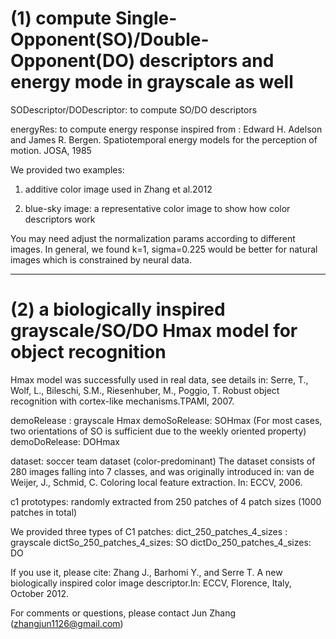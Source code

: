 
(1) compute Single-Opponent(SO)/Double-Opponent(DO) descriptors and energy mode in grayscale as well
===============
SODescriptor/DODescriptor: to compute SO/DO descriptors

energyRes: to compute energy response inspired from :
Edward H. Adelson and James R. Bergen. Spatiotemporal energy models for the perception of motion. JOSA, 1985



We provided two examples:
1. additive color image used in Zhang et al.2012

2. blue-sky image:
a representative color image to show how color descriptors work

You may need adjust the normalization params according to different images.
In general, we found k=1, sigma=0.225 would be better for natural images which is constrained  by neural data.


---------------------------------------------------------------------------


(2) a biologically inspired grayscale/SO/DO Hmax model for object recognition
===============

Hmax model was successfully used in real data, see details in:
Serre, T., Wolf, L., Bileschi, S.M., Riesenhuber, M., Poggio, T. Robust object
recognition with cortex-like mechanisms.TPAMI, 2007.

demoRelease  : grayscale Hmax
demoSoRelease: SOHmax (For most cases, two orientations of SO is sufficient due to the weekly oriented property)
demoDoRelease: DOHmax


dataset: soccer team dataset (color-predominant)
The dataset consists of 280 images falling into 7 classes, and was originally introduced in:
van de Weijer, J., Schmid, C. Coloring local feature extraction. In: ECCV, 2006.



c1 prototypes:  randomly extracted from 250 patches of 4 patch sizes (1000 patches in total)

We provided three types of C1 patches:
dict_250_patches_4_sizes  : grayscale 
dictSo_250_patches_4_sizes: SO
dictDo_250_patches_4_sizes: DO



If you use it, please cite:
Zhang J., Barhomi Y., and Serre T. A new biologically inspired color image descriptor.In: ECCV, Florence, Italy, October 2012. 



For comments or questions, please contact Jun Zhang (zhangjun1126@gmail.com)

